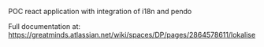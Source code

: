POC react application with integration of i18n and pendo

Full documentation at: https://greatminds.atlassian.net/wiki/spaces/DP/pages/2864578611/lokalise